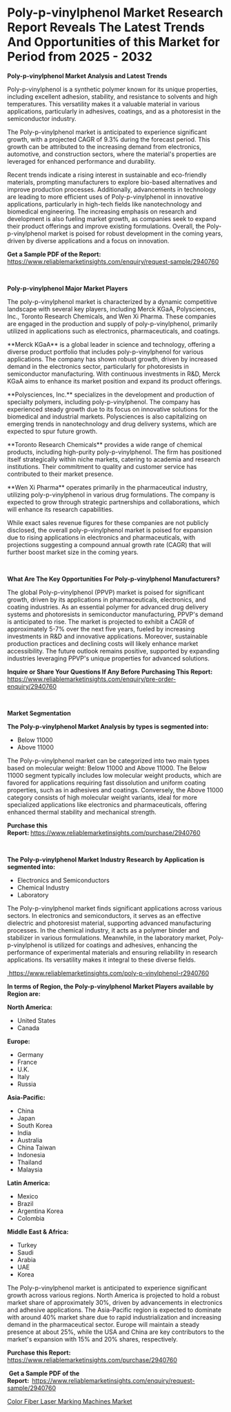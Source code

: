 <p><h1>Poly-p-vinylphenol Market Research Report Reveals The Latest Trends And Opportunities of this Market for Period from 2025 - 2032</h1></p><p><strong>Poly-p-vinylphenol Market Analysis and Latest Trends</strong></p>
<p><p>Poly-p-vinylphenol is a synthetic polymer known for its unique properties, including excellent adhesion, stability, and resistance to solvents and high temperatures. This versatility makes it a valuable material in various applications, particularly in adhesives, coatings, and as a photoresist in the semiconductor industry.</p><p>The Poly-p-vinylphenol market is anticipated to experience significant growth, with a projected CAGR of 9.3% during the forecast period. This growth can be attributed to the increasing demand from electronics, automotive, and construction sectors, where the material's properties are leveraged for enhanced performance and durability.</p><p>Recent trends indicate a rising interest in sustainable and eco-friendly materials, prompting manufacturers to explore bio-based alternatives and improve production processes. Additionally, advancements in technology are leading to more efficient uses of Poly-p-vinylphenol in innovative applications, particularly in high-tech fields like nanotechnology and biomedical engineering. The increasing emphasis on research and development is also fueling market growth, as companies seek to expand their product offerings and improve existing formulations. Overall, the Poly-p-vinylphenol market is poised for robust development in the coming years, driven by diverse applications and a focus on innovation.</p></p>
<p><strong>Get a Sample PDF of the Report:&nbsp;</strong> <a href="https://www.reliablemarketinsights.com/enquiry/request-sample/2940760?utm_campaign=2769&utm_medium=2&utm_source=Github&utm_content=ia&utm_term=15032025&utm_id=poly-p-vinylphenol">https://www.reliablemarketinsights.com/enquiry/request-sample/2940760</a></p>
<p>&nbsp;</p>
<p><strong>Poly-p-vinylphenol Major Market Players</strong></p>
<p><p>The poly-p-vinylphenol market is characterized by a dynamic competitive landscape with several key players, including Merck KGaA, Polysciences, Inc., Toronto Research Chemicals, and Wen Xi Pharma. These companies are engaged in the production and supply of poly-p-vinylphenol, primarily utilized in applications such as electronics, pharmaceuticals, and coatings.</p><p>**Merck KGaA** is a global leader in science and technology, offering a diverse product portfolio that includes poly-p-vinylphenol for various applications. The company has shown robust growth, driven by increased demand in the electronics sector, particularly for photoresists in semiconductor manufacturing. With continuous investments in R&D, Merck KGaA aims to enhance its market position and expand its product offerings.</p><p>**Polysciences, Inc.** specializes in the development and production of specialty polymers, including poly-p-vinylphenol. The company has experienced steady growth due to its focus on innovative solutions for the biomedical and industrial markets. Polysciences is also capitalizing on emerging trends in nanotechnology and drug delivery systems, which are expected to spur future growth.</p><p>**Toronto Research Chemicals** provides a wide range of chemical products, including high-purity poly-p-vinylphenol. The firm has positioned itself strategically within niche markets, catering to academia and research institutions. Their commitment to quality and customer service has contributed to their market presence.</p><p>**Wen Xi Pharma** operates primarily in the pharmaceutical industry, utilizing poly-p-vinylphenol in various drug formulations. The company is expected to grow through strategic partnerships and collaborations, which will enhance its research capabilities.</p><p>While exact sales revenue figures for these companies are not publicly disclosed, the overall poly-p-vinylphenol market is poised for expansion due to rising applications in electronics and pharmaceuticals, with projections suggesting a compound annual growth rate (CAGR) that will further boost market size in the coming years.</p></p>
<p>&nbsp;</p>
<p><strong>What Are The Key Opportunities For Poly-p-vinylphenol Manufacturers?</strong></p>
<p><p>The global Poly-p-vinylphenol (PPVP) market is poised for significant growth, driven by its applications in pharmaceuticals, electronics, and coating industries. As an essential polymer for advanced drug delivery systems and photoresists in semiconductor manufacturing, PPVP's demand is anticipated to rise. The market is projected to exhibit a CAGR of approximately 5-7% over the next five years, fueled by increasing investments in R&D and innovative applications. Moreover, sustainable production practices and declining costs will likely enhance market accessibility. The future outlook remains positive, supported by expanding industries leveraging PPVP's unique properties for advanced solutions.</p></p>
<p><strong>Inquire or Share Your Questions If Any Before Purchasing This Report:</strong> <a href="https://www.reliablemarketinsights.com/enquiry/pre-order-enquiry/2940760?utm_campaign=2769&utm_medium=2&utm_source=Github&utm_content=ia&utm_term=15032025&utm_id=poly-p-vinylphenol">https://www.reliablemarketinsights.com/enquiry/pre-order-enquiry/2940760</a></p>
<p>&nbsp;</p>
<p><strong>Market Segmentation</strong></p>
<p><strong>The Poly-p-vinylphenol Market Analysis by types is segmented into:</strong></p>
<p><ul><li>Below 11000</li><li>Above 11000</li></ul></p>
<p><p>The Poly-p-vinylphenol market can be categorized into two main types based on molecular weight: Below 11000 and Above 11000. The Below 11000 segment typically includes low molecular weight products, which are favored for applications requiring fast dissolution and uniform coating properties, such as in adhesives and coatings. Conversely, the Above 11000 category consists of high molecular weight variants, ideal for more specialized applications like electronics and pharmaceuticals, offering enhanced thermal stability and mechanical strength.</p></p>
<p><strong>Purchase this Report:&nbsp;</strong><a href="https://www.reliablemarketinsights.com/purchase/2940760?utm_campaign=2769&utm_medium=2&utm_source=Github&utm_content=ia&utm_term=15032025&utm_id=poly-p-vinylphenol">https://www.reliablemarketinsights.com/purchase/2940760</a></p>
<p>&nbsp;</p>
<p><strong>The Poly-p-vinylphenol Market Industry Research by Application is segmented into:</strong></p>
<p><ul><li>Electronics and Semiconductors</li><li>Chemical Industry</li><li>Laboratory</li></ul></p>
<p><p>The Poly-p-vinylphenol market finds significant applications across various sectors. In electronics and semiconductors, it serves as an effective dielectric and photoresist material, supporting advanced manufacturing processes. In the chemical industry, it acts as a polymer binder and stabilizer in various formulations. Meanwhile, in the laboratory market, Poly-p-vinylphenol is utilized for coatings and adhesives, enhancing the performance of experimental materials and ensuring reliability in research applications. Its versatility makes it integral to these diverse fields.</p></p>
<p><a href="https://www.reliablemarketinsights.com/poly-p-vinylphenol-r2940760?utm_campaign=2769&utm_medium=2&utm_source=Github&utm_content=ia&utm_term=15032025&utm_id=poly-p-vinylphenol">&nbsp;https://www.reliablemarketinsights.com/poly-p-vinylphenol-r2940760</a></p>
<p><strong>In terms of Region, the Poly-p-vinylphenol Market Players available by Region are:</strong></p>
<p>
    <p> <strong> North America: </strong>
        <ul>
            <li>United States</li>
            <li>Canada</li>
        </ul>
        </p> 
    <p> <strong> Europe: </strong>
        <ul>
            <li>Germany</li>
            <li>France</li>
            <li>U.K.</li>
            <li>Italy</li>
            <li>Russia</li>
        </ul>
        </p> 
    <p> <strong> Asia-Pacific: </strong>
        <ul>
            <li>China</li>
            <li>Japan</li>
            <li>South Korea</li>
            <li>India</li>
            <li>Australia</li>
            <li>China Taiwan</li>
            <li>Indonesia</li>
            <li>Thailand</li>
            <li>Malaysia</li>
        </ul>
        </p> 
    <p> <strong> Latin America: </strong>
        <ul>
            <li>Mexico</li>
            <li>Brazil</li>
            <li>Argentina Korea</li>
            <li>Colombia</li>
        </ul>
        </p> 
    <p> <strong> Middle East & Africa: </strong>
        <ul>
            <li>Turkey</li>
            <li>Saudi</li>
            <li>Arabia</li>
            <li>UAE</li>
            <li>Korea</li>
        </ul>
    </p>
    </p>
<p><p>The Poly-p-vinylphenol market is anticipated to experience significant growth across various regions. North America is projected to hold a robust market share of approximately 30%, driven by advancements in electronics and adhesive applications. The Asia-Pacific region is expected to dominate with around 40% market share due to rapid industrialization and increasing demand in the pharmaceutical sector. Europe will maintain a steady presence at about 25%, while the USA and China are key contributors to the market's expansion with 15% and 20% shares, respectively.</p></p>
<p><strong>Purchase this Report: </strong><a href="https://www.reliablemarketinsights.com/purchase/2940760?utm_campaign=2769&utm_medium=2&utm_source=Github&utm_content=ia&utm_term=15032025&utm_id=poly-p-vinylphenol">https://www.reliablemarketinsights.com/purchase/2940760</a></p>
<p>&nbsp;<strong>Get a Sample PDF of the Report:&nbsp;&nbsp;</strong><a href="https://www.reliablemarketinsights.com/enquiry/request-sample/2940760?utm_campaign=2769&utm_medium=2&utm_source=Github&utm_content=ia&utm_term=15032025&utm_id=poly-p-vinylphenol">https://www.reliablemarketinsights.com/enquiry/request-sample/2940760</a></p>
<p><strong></strong></p>
<p><p><a href="https://github.com/WashimHussain441/Market-Research-Report-List-1/blob/main/color-fiber-laser-marking-machines-market.md?utm_campaign=2769&utm_medium=2&utm_source=Github&utm_content=ia&utm_term=15032025&utm_id=poly-p-vinylphenol">Color Fiber Laser Marking Machines Market</a></p></p>